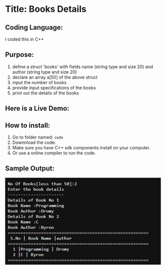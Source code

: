# Title: Books Details

## Coding Language: 
I coded this in C++

## Purpose: 
1. define a struct 'books' with fields name (string type and size 20) and author (string type and size 20)
2. declare an array a[50] of the above struct
3. input the number of books 
4. provide input specifications of the books 
5. print out the details of the books

## Here is a Live Demo:

## How to install:
1. Go to folder named: `code`
2. Downnload the code.
3. Make sure you have C++ sdk components install on your computer.
4. Or use a online compiler to run the code.

## Sample Output:
<img src="pic1.png" width="520">
